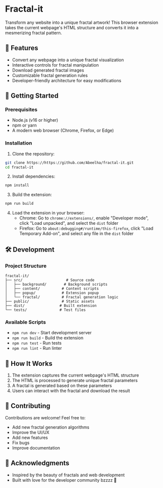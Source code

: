 # Fractal-it

Transform any website into a unique fractal artwork! This browser extension takes the current webpage's HTML structure and converts it into a mesmerizing fractal pattern.

## 🎨 Features

- Convert any webpage into a unique fractal visualization
- Interactive controls for fractal manipulation
- Download generated fractal images
- Customizable fractal generation rules
- Developer-friendly architecture for easy modifications

## 🚀 Getting Started

### Prerequisites

- Node.js (v16 or higher)
- npm or yarn
- A modern web browser (Chrome, Firefox, or Edge)

### Installation

1. Clone the repository:

```bash
git clone https://https://github.com/Abeelha/fractal-it.git
cd fractal-it
```

2. Install dependencies:

```bash
npm install
```

3. Build the extension:

```bash
npm run build
```

4. Load the extension in your browser:
   - Chrome: Go to `chrome://extensions/`, enable "Developer mode", click "Load unpacked", and select the `dist` folder
   - Firefox: Go to `about:debugging#/runtime/this-firefox`, click "Load Temporary Add-on", and select any file in the `dist` folder

## 🛠️ Development

### Project Structure

```
fractal-it/
├── src/                    # Source code
│   ├── background/        # Background scripts
│   ├── content/          # Content scripts
│   ├── popup/            # Extension popup
│   └── fractal/          # Fractal generation logic
├── public/               # Static assets
├── dist/                # Built extension
└── tests/               # Test files
```

### Available Scripts

- `npm run dev` - Start development server
- `npm run build` - Build the extension
- `npm run test` - Run tests
- `npm run lint` - Run linter

## 🎯 How It Works

1. The extension captures the current webpage's HTML structure
2. The HTML is processed to generate unique fractal parameters
3. A fractal is generated based on these parameters
4. Users can interact with the fractal and download the result

## 🤝 Contributing

Contributions are welcome! Feel free to:

- Add new fractal generation algorithms
- Improve the UI/UX
- Add new features
- Fix bugs
- Improve documentation

## 🙏 Acknowledgments

- Inspired by the beauty of fractals and web development
- Built with love for the developer community bzzzz 🐝
